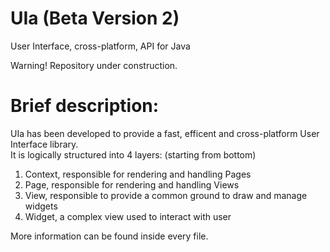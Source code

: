 # UIa (Beta Version 2)
User Interface, cross-platform, API for Java

Warning!
Repository under construction.

# Brief description:

UIa has been developed to provide a fast, efficent and cross-platform User Interface library.
<br>
It is logically structured into 4 layers: (starting from bottom)

1) Context, responsible for rendering and handling Pages
2) Page,    responsible for rendering and handling Views
3) View,    responsible to provide a common ground to draw and manage widgets
4) Widget,  a complex view used to interact with user

More information can be found inside every file.

